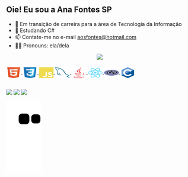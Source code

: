 ## Oie! Eu sou a Ana Fontes SP

- 🔭 Em transição de carreira para a área de Tecnologia da Informação
- 🌱 Estudando C#
- 📫 Contate-me no e-mail aosfontes@hotmail.com
- 👩‍💻 Pronouns: ela/dela

<div align="center">
  <a href="https://github.com/anafontessp">
  <img height="180em" src="https://github-readme-stats.vercel.app/api?username=anafontessp&show_icons=true&theme=dracula&include_all_commits=true&count_private=true"/>
</div>
<div style="display: inline_block"><br>
<img align="center" alt="Ana-HTML" height="30" width="40" src="https://raw.githubusercontent.com/devicons/devicon/master/icons/html5/html5-original.svg">
<img align="center" alt="Ana-CSS" height="30" width="40" src="https://raw.githubusercontent.com/devicons/devicon/master/icons/css3/css3-original.svg">
<img align="center" alt="Ana-Js" height="30" width="40" src="https://raw.githubusercontent.com/devicons/devicon/master/icons/javascript/javascript-plain.svg">
<img align="center" alt="Ana-Js" height="30" width="40" src="https://raw.githubusercontent.com/devicons/devicon/master/icons/mysql/mysql-original.svg">
<img align="center" alt="Ana-Js" height="30" width="40" src="https://raw.githubusercontent.com/devicons/devicon/master/icons/java/java-plain.svg">  
<img align="center" alt="Ana-React" height="30" width="40" src="https://raw.githubusercontent.com/devicons/devicon/master/icons/react/react-original.svg">
<img align="center" alt="Ana-React" height="30" width="40" src="https://raw.githubusercontent.com/devicons/devicon/master/icons/php/php-original.svg">
<img align="center" alt="Ana-React" height="30" width="40" src="https://raw.githubusercontent.com/devicons/devicon/master/icons/c/c-original.svg">
</div>
  
  ##
  
<div>
  <a href="https://discord.com/channels/@me" target="_blank"><img src="https://img.shields.io/badge/Discord-7289DA?style=for-the-badge&logo=discord&logoColor=white"
  target="_blank"></a>
  <a href="https://www.linkedin.com/in/anafontessp" target="_blank"><img src="https://img.shields.io/badge/-LinkedIn-%230077B5?style=for-the-badge&logo=linkedin&logoColor=white" target="_blank"></a>
  <a href="https://instagram.com/anafontessp" target="_blank"><img src="https://img.shields.io/badge/-Instagram-%23E4405F?style=for-the-badge&logo=instagram&logoColor=white" target="_blank"></a>
  
   ![Snake animation](https://github.com/rafaballerini/rafaballerini/blob/output/github-contribution-grid-snake.svg)
  
</div>
  
  
